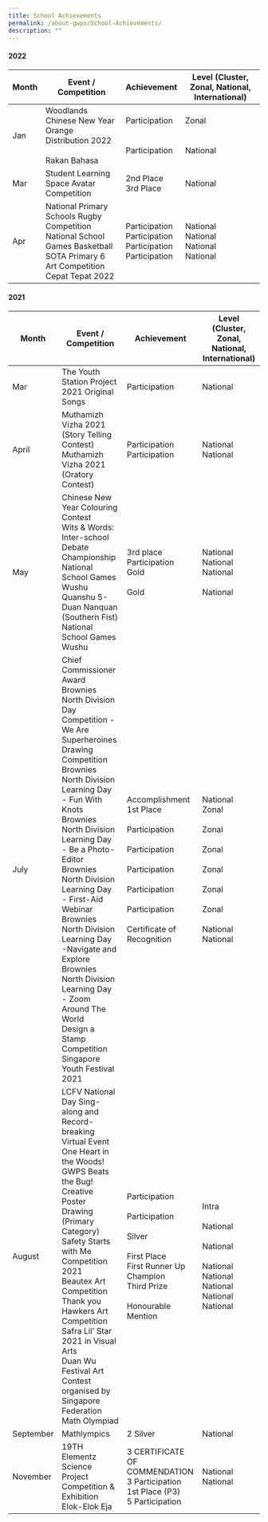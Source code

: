 ```yaml
---
title: School Achievements
permalink: /about-gwps/School-Achievements/
description: ""
---
```

#### 2022


| Month | Event  / Competition  | Achievement | Level (Cluster, Zonal, National, International)
| -------- | -------- | -------- | ---|
|Jan  | Woodlands Chinese New Year Orange Distribution 2022<br><br>Rakan Bahasa     | Participation <br><br><br>Participation     | Zonal <br><br><br>National
|Mar|Student Learning Space Avatar Competition	|2nd Place<br>3rd Place	|National
|Apr|National Primary Schools Rugby Competition	<br>National School Games Basketball	<br>SOTA Primary 6 Art Competition	<br>Cepat Tepat 2022	| Participation	<br>Participation<br>	Participation	<br>Participation|National <br>National <br>National <br>National

#### 2021


| Month | Event  / Competition  | Achievement | Level (Cluster, Zonal, National, International)
| -------- | -------- | -------- | ---|
|Mar|The Youth Station Project 2021 Original Songs 	|Participation|National
|April|Muthamizh Vizha 2021 (Story Telling Contest)	<br>Muthamizh Vizha 2021 (Oratory Contest)	|Participation<br>Participation|	National	<br>National
|May|Chinese New Year Colouring Contest<br>Wits & Words: Inter-school Debate Championship	<br>National School Games Wushu  Quanshu 5-Duan Nanquan (Southern Fist)<br>National School Games Wushu<br>|3rd place	<br>Participation	<br>	Gold<br><br>	Gold|National<br>National<br>National<br><br>National
|July|Chief Commissioner Award 	<br>Brownies North Division Day Competition - We Are Superheroines Drawing Competition<br>Brownies North Division Learning Day - Fun With Knots<br>Brownies North Division Learning Day - Be a Photo-Editor<br>Brownies North Division Learning Day - First-Aid Webinar<br>Brownies North Division Learning Day -Navigate and Explore<br>Brownies North Division Learning Day - Zoom Around The World<br>Design a Stamp Competition<br>Singapore Youth Festival 2021|Accomplishment <br>1st Place<br><br>Participation<br><br>Participation<br><br>Participation<br><br>Participation<br><br>Participation<br><br>Certificate of Recognition|National<br>Zonal<br><br>Zonal<br><br>Zonal<br><br>Zonal<br><br>Zonal<br><br>Zonal<br><br>National<br>National
|August|LCFV National Day Sing-along and Record-breaking Virtual Event<br>One Heart in the Woods! GWPS Beats the Bug! <br>Creative Poster Drawing (Primary Category) Safety Starts with Me Competition 2021<br>Beautex Art Competition<br>Thank you Hawkers Art Competition<br>Safra Lil’ Star 2021 in Visual Arts<br>Duan Wu Festival Art Contest organised by Singapore Federation<br>Math Olympiad| 	Participation<br><br>	Participation<br><br>	Silver<br><br> 	First Place<br>	First Runner Up<br>Champion<br>Third Prize<br><br>Honourable Mention|Intra<br><br>National<br><br>National<br><br>National<br>National<br>National<br>National<br>National
|September|Mathlympics|	2 Silver|	National
|November|19TH Elementz Science Project Competition & Exhibition	<br>Elok-Elok Eja| 3 CERTIFICATE OF COMMENDATION 	<br>3 Participation<br>1st Place (P3)	<br>5 Participation |National <br>National